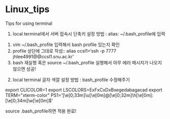 # Linux_tips
Tips for using terminal 

1. local terminal에서 서버 접속시 단축키 설정 방법
: alias: ~/.bash_profile에 입력

  1) vim ~/.bash_profile 입력해서 bash profile 있는지 확인
  2) profile 상단에 그대로 작성:: alias ccsl1=‘ssh -p 7777 jhlee4991@@ccsl1.snu.ac.kr’
  3) bash 재실행 혹은 source ~/.bash_profile 실행해서 아무 에러 메시지가 나오지 않으면 성공!

2. local terminal 글자 색깔 설정 방법
: bash_profile 수정해주기

export CLICOLOR=1
export LSCOLORS=ExFxCxDxBxegedabagacad
export TERM="xterm-color"
PS1='\[\e[0;33m\]\u\[\e[0m\]@\[\e[0;32m\]\h\[\e[0m\]:\[\e[0;34m\]\w\[\e[0m\]\$'

source .bash_profile하면 적용 완료!
